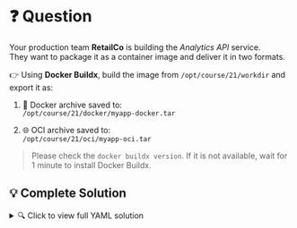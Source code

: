 # ❓ Question

Your production team **RetailCo** is building the *Analytics API* service.  
They want to package it as a container image and deliver it in two formats.

👉 Using **Docker Buildx**, build the image from `/opt/course/21/workdir` and export it as:

1. 🐳 Docker archive saved to:  
   `/opt/course/21/docker/myapp-docker.tar`

2. 🌐 OCI archive saved to:  
   `/opt/course/21/oci/myapp-oci.tar`

> Please check the `docker buildx version`. If it is not available, wait for 1 minute to install Docker Buildx.

## 💡 Complete Solution

<details>
<summary>🔍 Click to view full YAML solution</summary>

```bash
docker buildx build -t my-app:v1 .  --output type=docker,dest=/opt/course/21/docker/myapp-docker.tar
docker buildx build -t my-app:v1 .  --output type=oci,dest=/opt/course/21/oci/myapp-oci.tar
```
 
- `docker load -i /opt/course/21/docker/myapp-docker.tar`  
- `tar -tf /opt/course/21/oci/myapp-oci.tar | grep oci-layout`

<details>

